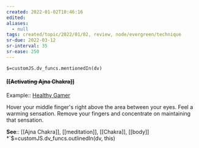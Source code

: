 ```yaml
---
created: 2022-01-02T10:46:16
edited: 
aliases:
  - null
tags: created/topic/2022/01/02, review, node/evergreen/technique
sr-due: 2022-03-12
sr-interval: 35
sr-ease: 250
---
```

`$=customJS.dv_funcs.mentionedIn(dv)`

#### <s class="topic-title">[[Activating Ajna Chakra]]</s> 

Example:: [Healthy Gamer](https://coaching.healthygamer.gg/guide/lessons/knowledge-and-the-mind/meditations/activating-ajna-chakra)

Hover your middle finger's right above the area between your eyes. Feel a warming sensation. Remove your fingers and concentrate on maintaining that sensation.

**See**:: [[Ajna Chakra]], [[meditation]], [[Chakra]], [[body]]
*`$=customJS.dv_funcs.outlinedIn(dv, this)

